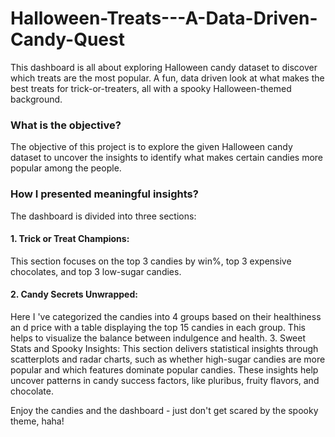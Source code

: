 # Halloween-Treats---A-Data-Driven-Candy-Quest
This dashboard is all about exploring Halloween candy dataset to discover which treats are the most popular. A fun, data driven look at what makes the best treats for trick-or-treaters, all with a spooky Halloween-themed background.

### What is the objective?
The objective of this project is to explore the given Halloween candy dataset to uncover the insights to identify what makes certain candies more popular among the people.

### How I presented meaningful insights?
The dashboard is divided into three sections:
#### 1. Trick or Treat Champions: 
This section focuses on the top 3 candies by win%, top 3 expensive chocolates, and top 3 low-sugar candies.
#### 2. Candy Secrets Unwrapped:
Here I 've categorized the candies into 4 groups based on their healthiness an d price with a table displaying the top 15 candies in each group. This helps to visualize the balance between indulgence and health.
3. Sweet Stats and Spooky Insights:
This section delivers statistical insights through scatterplots and radar charts, such as whether high-sugar candies are more popular and which features dominate popular candies. These insights help uncover patterns in candy success factors, like pluribus, fruity flavors, and chocolate.

Enjoy the candies and the dashboard - just don't get scared by the spooky theme, haha!
